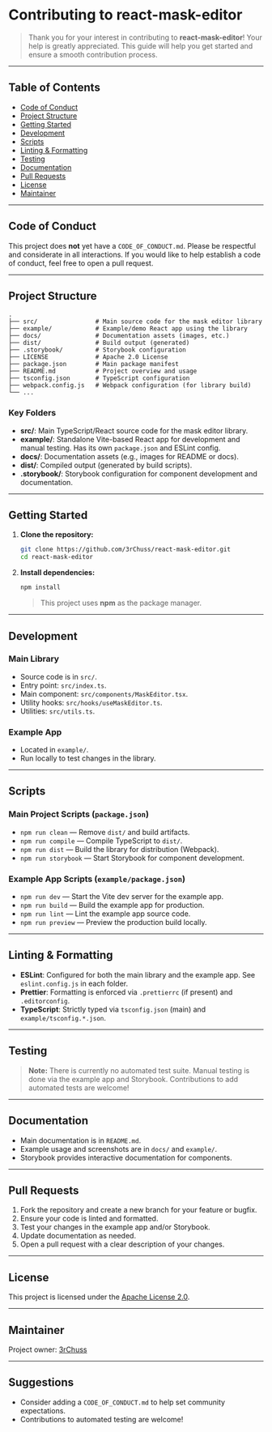 # Contributing to react-mask-editor

> Thank you for your interest in contributing to **react-mask-editor**! Your help is greatly appreciated. This guide will help you get started and ensure a smooth contribution process.

---

## Table of Contents

- [Code of Conduct](#code-of-conduct)
- [Project Structure](#project-structure)
- [Getting Started](#getting-started)
- [Development](#development)
- [Scripts](#scripts)
- [Linting & Formatting](#linting--formatting)
- [Testing](#testing)
- [Documentation](#documentation)
- [Pull Requests](#pull-requests)
- [License](#license)
- [Maintainer](#maintainer)

---

## Code of Conduct

This project does **not** yet have a `CODE_OF_CONDUCT.md`. Please be respectful and considerate in all interactions. If you would like to help establish a code of conduct, feel free to open a pull request.

---

## Project Structure

```
.
├── src/                # Main source code for the mask editor library
├── example/            # Example/demo React app using the library
├── docs/               # Documentation assets (images, etc.)
├── dist/               # Build output (generated)
├── .storybook/         # Storybook configuration
├── LICENSE             # Apache 2.0 License
├── package.json        # Main package manifest
├── README.md           # Project overview and usage
├── tsconfig.json       # TypeScript configuration
├── webpack.config.js   # Webpack configuration (for library build)
└── ...
```

### Key Folders

- **src/**: Main TypeScript/React source code for the mask editor library.
- **example/**: Standalone Vite-based React app for development and manual testing. Has its own `package.json` and ESLint config.
- **docs/**: Documentation assets (e.g., images for README or docs).
- **dist/**: Compiled output (generated by build scripts).
- **.storybook/**: Storybook configuration for component development and documentation.

---

## Getting Started

1. **Clone the repository:**
   ```sh
   git clone https://github.com/3rChuss/react-mask-editor.git
   cd react-mask-editor
   ```
2. **Install dependencies:**
   ```sh
   npm install
   ```
   > This project uses **npm** as the package manager.

---

## Development

### Main Library

- Source code is in `src/`.
- Entry point: `src/index.ts`.
- Main component: `src/components/MaskEditor.tsx`.
- Utility hooks: `src/hooks/useMaskEditor.ts`.
- Utilities: `src/utils.ts`.

### Example App

- Located in `example/`.
- Run locally to test changes in the library.

---

## Scripts

### Main Project Scripts (`package.json`)

- `npm run clean` — Remove `dist/` and build artifacts.
- `npm run compile` — Compile TypeScript to `dist/`.
- `npm run dist` — Build the library for distribution (Webpack).
- `npm run storybook` — Start Storybook for component development.

### Example App Scripts (`example/package.json`)

- `npm run dev` — Start the Vite dev server for the example app.
- `npm run build` — Build the example app for production.
- `npm run lint` — Lint the example app source code.
- `npm run preview` — Preview the production build locally.

---

## Linting & Formatting

- **ESLint**: Configured for both the main library and the example app. See `eslint.config.js` in each folder.
- **Prettier**: Formatting is enforced via `.prettierrc` (if present) and `.editorconfig`.
- **TypeScript**: Strictly typed via `tsconfig.json` (main) and `example/tsconfig.*.json`.

---

## Testing

> **Note:** There is currently no automated test suite. Manual testing is done via the example app and Storybook. Contributions to add automated tests are welcome!

---

## Documentation

- Main documentation is in `README.md`.
- Example usage and screenshots are in `docs/` and `example/`.
- Storybook provides interactive documentation for components.

---

## Pull Requests

1. Fork the repository and create a new branch for your feature or bugfix.
2. Ensure your code is linted and formatted.
3. Test your changes in the example app and/or Storybook.
4. Update documentation as needed.
5. Open a pull request with a clear description of your changes.

---

## License

This project is licensed under the [Apache License 2.0](./LICENSE).

---

## Maintainer

Project owner: [3rChuss](https://github.com/3rChuss)

---

## Suggestions

- Consider adding a `CODE_OF_CONDUCT.md` to help set community expectations.
- Contributions to automated testing are welcome!
